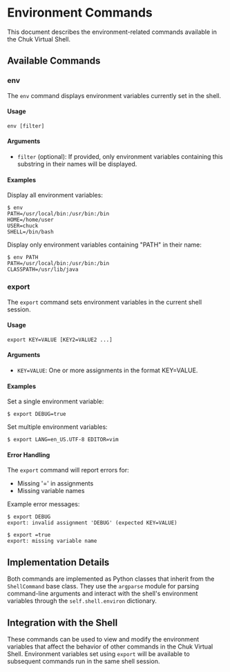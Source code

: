 # Environment Commands

This document describes the environment-related commands available in the Chuk Virtual Shell.

## Available Commands

### env

The `env` command displays environment variables currently set in the shell.

#### Usage

```
env [filter]
```

#### Arguments

- `filter` (optional): If provided, only environment variables containing this substring in their names will be displayed.

#### Examples

Display all environment variables:
```
$ env
PATH=/usr/local/bin:/usr/bin:/bin
HOME=/home/user
USER=chuck
SHELL=/bin/bash
```

Display only environment variables containing "PATH" in their name:
```
$ env PATH
PATH=/usr/local/bin:/usr/bin:/bin
CLASSPATH=/usr/lib/java
```

### export

The `export` command sets environment variables in the current shell session.

#### Usage

```
export KEY=VALUE [KEY2=VALUE2 ...]
```

#### Arguments

- `KEY=VALUE`: One or more assignments in the format KEY=VALUE.

#### Examples

Set a single environment variable:
```
$ export DEBUG=true
```

Set multiple environment variables:
```
$ export LANG=en_US.UTF-8 EDITOR=vim
```

#### Error Handling

The `export` command will report errors for:
- Missing '=' in assignments
- Missing variable names

Example error messages:
```
$ export DEBUG
export: invalid assignment 'DEBUG' (expected KEY=VALUE)

$ export =true
export: missing variable name
```

## Implementation Details

Both commands are implemented as Python classes that inherit from the `ShellCommand` base class. They use the `argparse` module for parsing command-line arguments and interact with the shell's environment variables through the `self.shell.environ` dictionary.

## Integration with the Shell

These commands can be used to view and modify the environment variables that affect the behavior of other commands in the Chuk Virtual Shell. Environment variables set using `export` will be available to subsequent commands run in the same shell session.